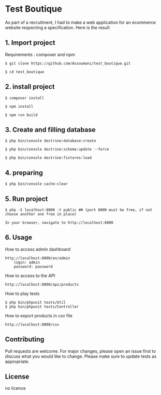 # Test Boutique

As part of a recruitment, I had to make a web application for an ecommerce website respecting a specification. Here is the result

## 1. Import project

Requirements : composer and npm

```
$ git clone https://github.com/Assoumani/test_boutique.git
```
```
$ cd test_boutique
```

## 2. install project

```
$ composer install
```
```
$ npm install
```
```
$ npm run build
```

## 3. Create and filling database

```
$ php bin/console doctrine:database:create
```
```
$ php bin/console doctrine:schema:update --force
```
```
$ php bin/console doctrine:fixtures:load
```

## 4. preparing

```
$ php bin/console cache:clear
```

## 5. Run project

```
$ php -S localhost:8000 -t public ## (port 8000 must be free, if not choose another one free in place)
```
```
In your browser, navigate to http://localhost:8000
```


## 6. Usage
How to access admin dashboard 
```
http://localhost:8000/en/admin
    login: admin
    password: password
```
How to access to the API
```
http://localhost:8000/api/products
```
How to play tests
```
$ php bin/phpunit tests/Util
$ php bin/phpunit tests/Controller
```
How to export products in csv file
```
http://localhost:8000/csv
```

## Contributing
Pull requests are welcome. For major changes, please open an issue first to discuss what you would like to change.
Please make sure to update tests as appropriate.

## License
no licence
